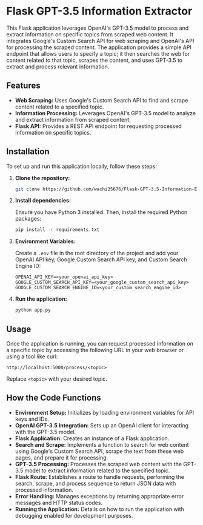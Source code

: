 
# Flask GPT-3.5 Information Extractor

This Flask application leverages OpenAI's GPT-3.5 model to process and extract information on specific topics from scraped web content. It integrates Google's Custom Search API for web scraping and OpenAI's API for processing the scraped content. The application provides a simple API endpoint that allows users to specify a topic; it then searches the web for content related to that topic, scrapes the content, and uses GPT-3.5 to extract and process relevant information.

## Features

- **Web Scraping:** Uses Google's Custom Search API to find and scrape content related to a specified topic.
- **Information Processing:** Leverages OpenAI's GPT-3.5 model to analyze and extract information from scraped content.
- **Flask API:** Provides a REST API endpoint for requesting processed information on specific topics.

## Installation

To set up and run this application locally, follow these steps:

1. **Clone the repository:**

   ```bash
   git clone https://github.com/wachi35676/Flask-GPT-3.5-Information-Extractor.git
   ```

2. **Install dependencies:**

   Ensure you have Python 3 installed. Then, install the required Python packages:

   ```bash
   pip install -r requirements.txt
   ```

3. **Environment Variables:**

   Create a `.env` file in the root directory of the project and add your OpenAI API key, Google Custom Search API key, and Custom Search Engine ID:

   ```plaintext
   OPENAI_API_KEY=<your_openai_api_key>
   GOOGLE_CUSTOM_SEARCH_API_KEY=<your_google_custom_search_api_key>
   GOOGLE_CUSTOM_SEARCH_ENGINE_ID=<your_custom_search_engine_id>
   ```

4. **Run the application:**

   ```bash
   python app.py
   ```

## Usage

Once the application is running, you can request processed information on a specific topic by accessing the following URL in your web browser or using a tool like curl:

```
http://localhost:5000/process/<topic>
```

Replace `<topic>` with your desired topic.

## How the Code Functions

- **Environment Setup:** Initializes by loading environment variables for API keys and IDs.
- **OpenAI GPT-3.5 Integration:** Sets up an OpenAI client for interacting with the GPT-3.5 model.
- **Flask Application:** Creates an instance of a Flask application.
- **Search and Scrape:** Implements a function to search for web content using Google's Custom Search API, scrape the text from these web pages, and prepare it for processing.
- **GPT-3.5 Processing:** Processes the scraped web content with the GPT-3.5 model to extract information related to the specified topic.
- **Flask Route:** Establishes a route to handle requests, performing the search, scrape, and process sequence to return JSON data with processed information.
- **Error Handling:** Manages exceptions by returning appropriate error messages and HTTP status codes.
- **Running the Application:** Details on how to run the application with debugging enabled for development purposes.
